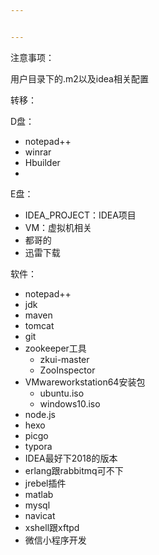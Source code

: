 ```yaml
---


---
```




注意事项：

用户目录下的.m2以及idea相关配置



转移：

D盘：

- notepad++
- winrar
- Hbuilder
- 



E盘：

- IDEA_PROJECT：IDEA项目
- VM：虚拟机相关
- 都哥的
- 迅雷下载



软件：

- notepad++
- jdk
- maven
- tomcat
- git
- zookeeper工具
  - zkui-master
  - ZooInspector
- VMwareworkstation64安装包
  - ubuntu.iso
  - windows10.iso
- node.js
- hexo
- picgo
- typora
- IDEA最好下2018的版本
- erlang跟rabbitmq可不下
- jrebel插件
- matlab
- mysql
- navicat
- xshell跟xftpd
- 微信小程序开发